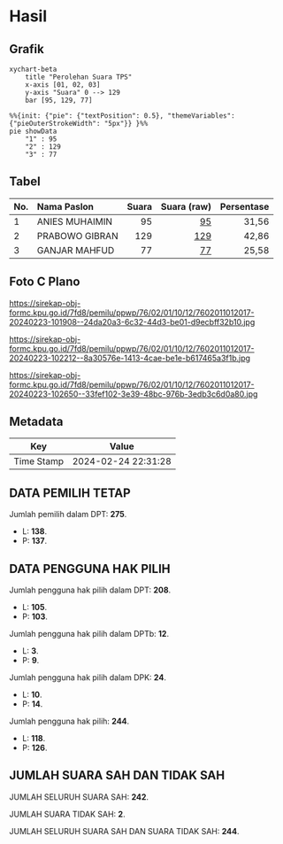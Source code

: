 # Hasil

## Grafik

```mermaid
xychart-beta
    title "Perolehan Suara TPS"
    x-axis [01, 02, 03]
    y-axis "Suara" 0 --> 129
    bar [95, 129, 77]
```

```mermaid
%%{init: {"pie": {"textPosition": 0.5}, "themeVariables": {"pieOuterStrokeWidth": "5px"}} }%%
pie showData
    "1" : 95
    "2" : 129
    "3" : 77
```

## Tabel

| No. | Nama Paslon    | Suara | Suara (raw) | Persentase |
|:--- |:-------------- | -----:| -----------:| ----------:|
| 1   | ANIES MUHAIMIN | 95    | [95][p-1]   | 31,56      |
| 2   | PRABOWO GIBRAN | 129   | [129][p-2]  | 42,86      |
| 3   | GANJAR MAHFUD  | 77    | [77][p-3]   | 25,58      |


[p-1]: https://github.com/gigit-pemilu/pemilu-2024-76-sulawesi-barat/blob/main/pilpres/hitung-suara/sub/76-sulawesi-barat/sub/02-mamuju/sub/01-mamuju/sub/1012-karema/sub/017-tps/sub/paslon-1.txt
[p-2]: https://github.com/gigit-pemilu/pemilu-2024-76-sulawesi-barat/blob/main/pilpres/hitung-suara/sub/76-sulawesi-barat/sub/02-mamuju/sub/01-mamuju/sub/1012-karema/sub/017-tps/sub/paslon-2.txt
[p-3]: https://github.com/gigit-pemilu/pemilu-2024-76-sulawesi-barat/blob/main/pilpres/hitung-suara/sub/76-sulawesi-barat/sub/02-mamuju/sub/01-mamuju/sub/1012-karema/sub/017-tps/sub/paslon-3.txt

## Foto C Plano

https://sirekap-obj-formc.kpu.go.id/7fd8/pemilu/ppwp/76/02/01/10/12/7602011012017-20240223-101908--24da20a3-6c32-44d3-be01-d9ecbff32b10.jpg

https://sirekap-obj-formc.kpu.go.id/7fd8/pemilu/ppwp/76/02/01/10/12/7602011012017-20240223-102212--8a30576e-1413-4cae-be1e-b617465a3f1b.jpg

https://sirekap-obj-formc.kpu.go.id/7fd8/pemilu/ppwp/76/02/01/10/12/7602011012017-20240223-102650--33fef102-3e39-48bc-976b-3edb3c6d0a80.jpg


## Metadata

| Key        | Value               |
| ---------- | ------------------- |
| Time Stamp | 2024-02-24 22:31:28 |


## DATA PEMILIH TETAP

Jumlah pemilih dalam DPT: **275**.
 * L: **138**.
 * P: **137**.

## DATA PENGGUNA HAK PILIH

Jumlah pengguna hak pilih dalam DPT: **208**.
 * L: **105**.
 * P: **103**.

Jumlah pengguna hak pilih dalam DPTb: **12**.
 * L: **3**.
 * P: **9**.

Jumlah pengguna hak pilih dalam DPK: **24**.
 * L: **10**.
 * P: **14**.

Jumlah pengguna hak pilih: **244**.
 * L: **118**.
 * P: **126**.

## JUMLAH SUARA SAH DAN TIDAK SAH

JUMLAH SELURUH SUARA SAH: **242**.

JUMLAH SUARA TIDAK SAH: **2**.

JUMLAH SELURUH SUARA SAH DAN SUARA TIDAK SAH: **244**.


